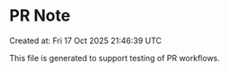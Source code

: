 # PR Note

Created at: Fri 17 Oct 2025 21:46:39 UTC

This file is generated to support testing of PR workflows.

